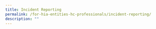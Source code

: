 ```yaml
---
title: Incident Reporting
permalink: /for-hia-entities-hc-professionals/incident-reporting/
description: ""
---
```

